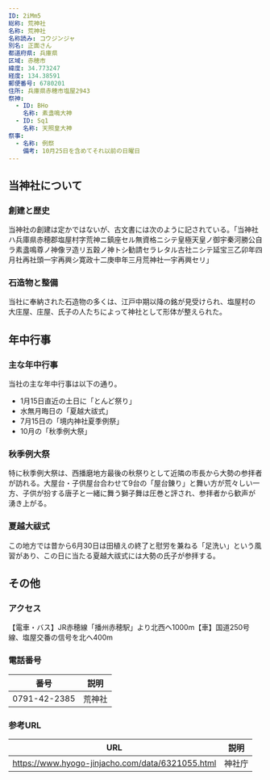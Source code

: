 ```yaml
---
ID: 2iMm5
総称: 荒神社
名称: 荒神社
名称読み: コウジンジャ
別名: 正面さん
都道府県: 兵庫県
区域: 赤穂市
緯度: 34.773247
経度: 134.38591
郵便番号: 6780201
住所: 兵庫県赤穂市塩屋2943
祭神:
  - ID: BHo
    名称: 素盞鳴大神
  - ID: Sq1
    名称: 天照皇大神
祭事:
  - 名称: 例祭
    備考: 10月25日を含めてそれ以前の日曜日
---
```


## 当神社について

### 創建と歴史

当神社の創建は定かではないが、古文書には次のように記されている。「当神社ハ兵庫県赤穂郡塩屋村字荒神ニ鎮座セル無資格ニシテ皇極天皇ノ御宇秦河勝公自ラ素盞鳴尊ノ神像ヲ造リ五穀ノ神トシ勧請セラレタル古社ニシテ延宝三乙卯年四月社再社頭一宇再興シ寛政十二庚申年三月荒神社一宇再興セリ」

### 石造物と整備

当社に奉納された石造物の多くは、江戸中期以降の銘が見受けられ、塩屋村の大庄屋、庄屋、氏子の人たちによって神社として形体が整えられた。

## 年中行事

### 主な年中行事

当社の主な年中行事は以下の通り。

- 1月15日直近の土日に「とんど祭り」
- 水無月晦日の「夏越大祓式」
- 7月15日の「境内神社夏季例祭」
- 10月の「秋季例大祭」

### 秋季例大祭

特に秋季例大祭は、西播磨地方最後の秋祭りとして近隣の市長から大勢の参拝者が訪れる。大屋台・子供屋台合わせて9台の「屋台錬り」と舞い方が荒々しい一方、子供が扮する唐子と一緒に舞う獅子舞は圧巻と評され、参拝者から歓声が湧き上がる。

### 夏越大祓式

この地方では昔から6月30日は田植えの終了と慰労を兼ねる「足洗い」という風習があり、この日に当たる夏越大祓式には大勢の氏子が参拝する。

## その他

### アクセス

【電車・バス】JR赤穂線「播州赤穂駅」より北西へ1000m【車】国道250号線、塩屋交番の信号を北へ400m

### 電話番号

| 番号         | 説明   |
| ------------ | ------ |
| 0791-42-2385 | 荒神社 |

### 参考URL

| URL                                              | 説明   |
| ------------------------------------------------ | ------ |
| https://www.hyogo-jinjacho.com/data/6321055.html | 神社庁 |
